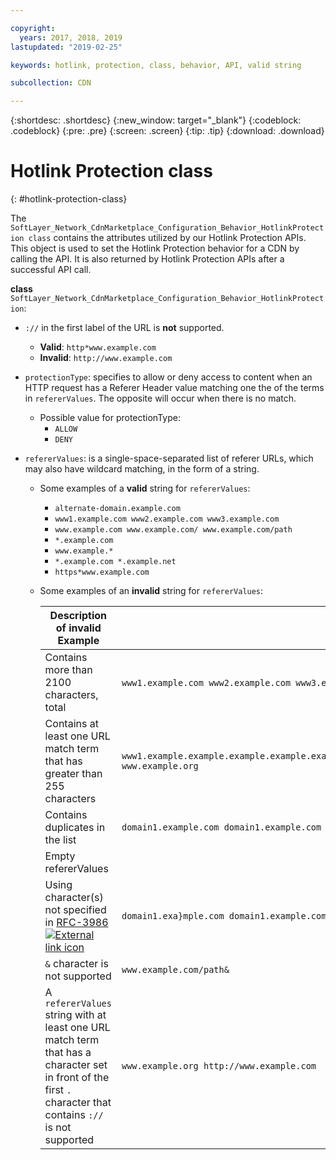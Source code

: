 ```yaml
---

copyright:
  years: 2017, 2018, 2019
lastupdated: "2019-02-25"

keywords: hotlink, protection, class, behavior, API, valid string

subcollection: CDN

---
```


{:shortdesc: .shortdesc}
{:new_window: target="_blank"}
{:codeblock: .codeblock}
{:pre: .pre}
{:screen: .screen}
{:tip: .tip}
{:download: .download}

# Hotlink Protection class
{: #hotlink-protection-class}

The `SoftLayer_Network_CdnMarketplace_Configuration_Behavior_HotlinkProtection class` contains the attributes utilized by our Hotlink Protection APIs. This object is used to set the Hotlink Protection behavior for a CDN by calling the API.  It is also returned by Hotlink Protection APIs after a successful API call.

**class** `SoftLayer_Network_CdnMarketplace_Configuration_Behavior_HotlinkProtection`:

* `://` in the first label of the URL is **not** supported.
   * **Valid**: `http*www.example.com`
   * **Invalid**: `http://www.example.com`

* `protectionType`: specifies to allow or deny access to content when an HTTP request has a Referer Header value matching one the of the terms in `refererValues`. The opposite will occur when there is no match.
  * Possible value for protectionType:
    * `ALLOW`
    * `DENY`
* `refererValues`: is a single-space-separated list of referer URLs, which may also have wildcard matching, in the form of a string.
  * Some examples of a **valid** string for `refererValues`:
    * `alternate-domain.example.com`
    * `www1.example.com www2.example.com www3.example.com`
    * `www.example.com www.example.com/ www.example.com/path`
    * `*.example.com`
    * `www.example.*`
    * `*.example.com *.example.net`
    * `https*www.example.com`
  * Some examples of an **invalid** string for `refererValues`:
   
      |**Description of invalid Example**| Example
      |-------|-----|
      | Contains more than 2100 characters, total| `www1.example.com www2.example.com www3.example.com www4.example.com www5.example.com`...|
      |Contains at least one URL match term that has greater than 255 characters | `www1.example.example.example.example.example.example.example.example.example.example.example.example.example.example.example.example.example.example.example.example.example.example.example.example.example.example.example.example.example.example.example.com www.example.org` |
      |Contains duplicates in the list | `domain1.example.com domain1.example.com`|
      |Empty refererValues | ` `|
      |Using character(s) not specified in [RFC-3986 ![External link icon](../../icons/launch-glyph.svg "External link icon")](https://tools.ietf.org/html/rfc3986#section-2) | `domain1.exa}mple.com domain1.example.com`|
      |`&` character is not supported| `www.example.com/path&`|
      |A `refererValues` string with at least one URL match term that has a character set in front of the first `.` character that contains `://` is not supported| `www.example.org http://www.example.com`|

